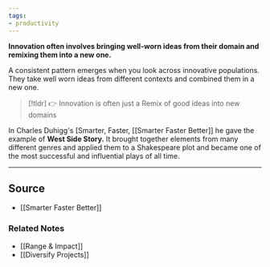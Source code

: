 ```yaml
---
tags:
- productivity
---
```

**Innovation often involves bringing well-worn ideas from their domain and remixing them into a new one.**

A consistent pattern emerges when you look across innovative populations. They take well worn ideas from different contexts and combined them in a new one. 

> [!tldr] 👉 Innovation is often just a Remix of good ideas into new domains

In Charles Duhigg's [Smarter, Faster, [[Smarter Faster Better]] he gave the example of **West Side Story.** It brought together elements from many different genres and applied them to a Shakespeare plot and became one of the most successful and influential plays of all time.

---

## Source
- [[Smarter Faster Better]]

### Related Notes
- [[Range & Impact]] 
- [[Diversify Projects]]